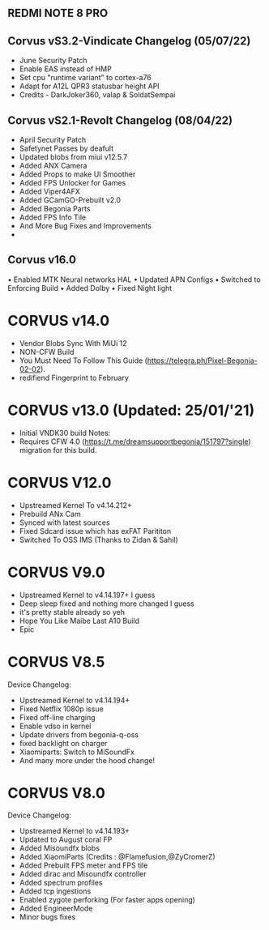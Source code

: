 ## REDMI NOTE 8 PRO


## Corvus vS3.2-Vindicate Changelog (05/07/22)
- June Security Patch
- Enable EAS instead of HMP 
- Set cpu "runtime variant" to cortex-a76 
- Adapt for A12L QPR3 statusbar height API 
- Credits - DarkJoker360, valap & SoldatSempai

## Corvus vS2.1-Revolt Changelog (08/04/22)

- April Security Patch
- Safetynet Passes by deafult
- Updated blobs from miui v12.5.7
- Added ANX Camera
- Added Props to make UI Smoother
- Added FPS Unlocker for Games
- Added Viper4AFX
- Added GCamGO-Prebuilt v2.0
- Added Begonia Parts
- Added FPS Info Tile
- And More Bug Fixes and Improvements
- 
## Corvus v16.0
• Enabled MTK Neural networks HAL
• Updated APN Configs
• Switched to Enforcing Build
• Added Dolby
• Fixed Night light
# CORVUS v14.0 
- Vendor Blobs Sync With MiUi 12
- NON-CFW Build
- You Must Need To Follow This Guide (https://telegra.ph/Pixel-Begonia-02-02).
- redifiend Fingerprint to February

# CORVUS v13.0 (Updated: 25/01/'21)
- Initial VNDK30 build
Notes: 
- Requires CFW 4.0 (https://t.me/dreamsupportbegonia/151797?single) migration for this build. 

# CORVUS V12.0
- Upstreamed Kernel To v4.14.212+
- Prebuild ANx Cam
- Synced with latest sources
- Fixed Sdcard issue which has exFAT Parititon
- Switched To OSS IMS (Thanks to Zidan & Sahil)

# CORVUS V9.0
- Upstreamed Kernel to v4.14.197+ I guess
- Deep sleep fixed and nothing more changed I guess
- it's pretty stable already so yeh 
- Hope You Like Maibe Last A10 Build
- Epic 

# CORVUS V8.5

Device Changelog:
- Upstreamed Kernel to v4.14.194+
- Fixed Netflix 1080p issue
- Fixed off-line charging 
- Enable vdso in kernel 
- Update drivers from begonia-q-oss
- fixed backlight on charger
- Xiaomiparts: Switch to MiSoundFx 
- And many more under the hood change!

# CORVUS V8.0

Device Changelog:
- Upstreamed Kernel to v4.14.193+
- Updated to August coral FP
- Added Misoundfx blobs
- Added XiaomiParts (Credits : @Flamefusion,@ZyCromerZ)
- Added Prebuilt FPS meter and FPS tile
- Added dirac and Misoundfx controller
- Added spectrum profiles
- Added tcp ingestions
- Enabled zygote perforking (For faster apps opening)
- Added EngineerMode 
- Minor bugs fixes
